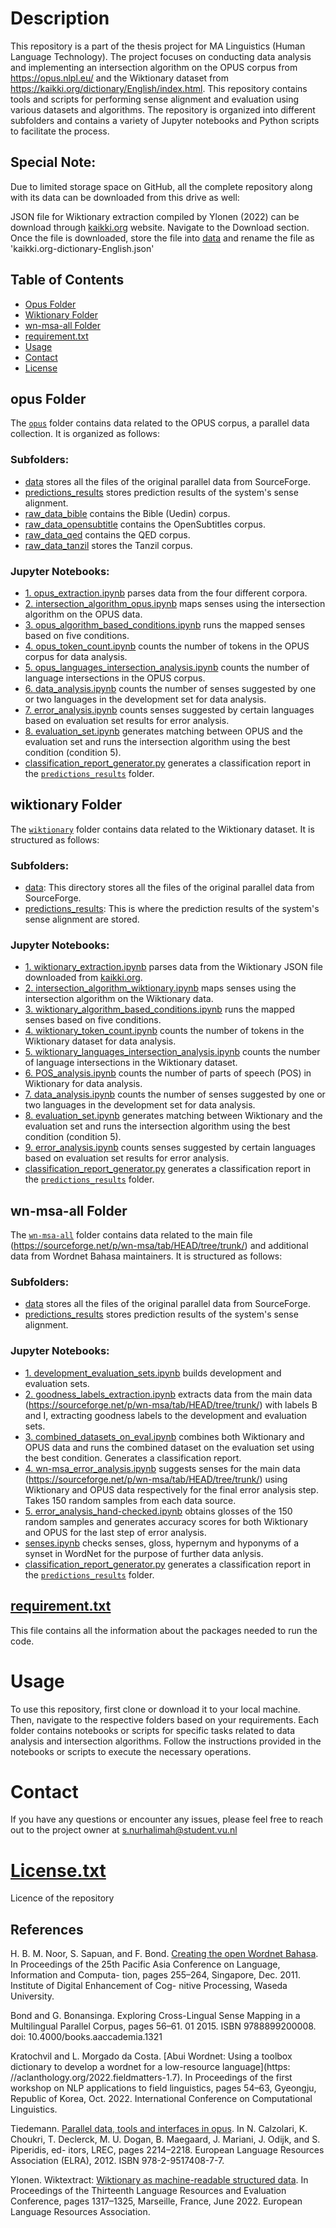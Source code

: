 # Description
This repository is a part of the thesis project for MA Linguistics (Human Language Technology). The project focuses on conducting data analysis and implementing an intersection algorithm on the OPUS corpus from https://opus.nlpl.eu/ and the Wiktionary dataset from https://kaikki.org/dictionary/English/index.html. This repository contains tools and scripts for performing sense alignment and evaluation using various datasets and algorithms. The repository is organized into different subfolders and contains a variety of Jupyter notebooks and Python scripts to facilitate the process.

## Special Note:
Due to limited storage space on GitHub, all the complete repository along with its data can be downloaded from this drive as well:

JSON file for Wiktionary extraction compiled by Ylonen (2022) can be download through [kaikki.org](https://kaikki.org/dictionary/English/index.html) website. Navigate to the Download section. Once the file is downloaded, store the file into [data](https://github.com/iamima188/Siti_Nurhalimah_Thesis_2023/tree/main/wiktionary/data) and rename the file as 'kaikki.org-dictionary-English.json'

## Table of Contents
- [Opus Folder](#opus-folder)
- [Wiktionary Folder](#wiktionary-folder)
- [wn-msa-all Folder](#wn-msa-all-folder)
- [requirement.txt](#requirementtxt)
- [Usage](#usage)
- [Contact](#contact)
- [License](#license)

## opus Folder

The [`opus`](https://github.com/iamima188/Siti_Nurhalimah_Thesis_2023/tree/main/opus) folder contains data related to the OPUS corpus, a parallel data collection. It is organized as follows:

### Subfolders:

- [data](https://github.com/iamima188/Siti_Nurhalimah_Thesis_2023/tree/main/opus/data) stores all the files of the original parallel data from SourceForge.
- [predictions_results](https://github.com/iamima188/Siti_Nurhalimah_Thesis_2023/tree/main/opus/predictions_results) stores prediction results of the system's sense alignment.
- [raw_data_bible](https://github.com/iamima188/Siti_Nurhalimah_Thesis_2023/tree/main/opus/raw_data_bible) contains the Bible (Uedin) corpus.
- [raw_data_opensubtitle](https://github.com/iamima188/Siti_Nurhalimah_Thesis_2023/tree/main/opus/raw_data_opensubtitle) contains the OpenSubtitles corpus.
- [raw_data_qed](https://github.com/iamima188/Siti_Nurhalimah_Thesis_2023/tree/main/opus/raw_data_qed) contains the QED corpus.
- [raw_data_tanzil](https://github.com/iamima188/Siti_Nurhalimah_Thesis_2023/tree/main/opus/raw_data_tanzil) stores the Tanzil corpus.

### Jupyter Notebooks:

- [1. opus_extraction.ipynb](https://github.com/iamima188/Siti_Nurhalimah_Thesis_2023/blob/main/opus/1.%20opus_extraction.ipynb) parses data from the four different corpora.
- [2. intersection_algorithm_opus.ipynb](https://github.com/iamima188/Siti_Nurhalimah_Thesis_2023/blob/main/opus/2.%20intersection_algorithm_opus.ipynb) maps senses using the intersection algorithm on the OPUS data.
- [3. opus_algorithm_based_conditions.ipynb](https://github.com/iamima188/Siti_Nurhalimah_Thesis_2023/blob/main/opus/3.%20opus_algorithm_based_conditions.ipynb) runs the mapped senses based on five conditions.
- [4. opus_token_count.ipynb](https://github.com/iamima188/Siti_Nurhalimah_Thesis_2023/blob/main/opus/4.%20opus_token_count.ipynb) counts the number of tokens in the OPUS corpus for data analysis.
- [5. opus_languages_intersection_analysis.ipynb](https://github.com/iamima188/Siti_Nurhalimah_Thesis_2023/blob/main/opus/5.%20opus_languages_intersection_analysis.ipynb) counts the number of language intersections in the OPUS corpus.
- [6. data_analysis.ipynb](https://github.com/iamima188/Siti_Nurhalimah_Thesis_2023/blob/main/opus/6.%20data_analysis.ipynb) counts the number of senses suggested by one or two languages in the development set for data analysis.
- [7. error_analysis.ipynb](https://github.com/iamima188/Siti_Nurhalimah_Thesis_2023/blob/main/opus/7.%20error_analysis.ipynb) counts senses suggested by certain languages based on evaluation set results for error analysis.
- [8. evaluation_set.ipynb](https://github.com/iamima188/Siti_Nurhalimah_Thesis_2023/blob/main/opus/8.%20evaluation_set.ipynb) generates matching between OPUS and the evaluation set and runs the intersection algorithm using the best condition (condition 5).
- [classification_report_generator.py](https://github.com/iamima188/Siti_Nurhalimah_Thesis_2023/blob/main/opus/classification_report_generator.py) generates a classification report in the [`predictions_results`](https://github.com/iamima188/Siti_Nurhalimah_Thesis_2023/tree/main/opus/predictions_results) folder.

## wiktionary Folder

The [`wiktionary`](https://github.com/iamima188/Siti_Nurhalimah_Thesis_2023/tree/main/wiktionary) folder contains data related to the Wiktionary dataset. It is structured as follows:

### Subfolders:

- [data](https://github.com/iamima188/Siti_Nurhalimah_Thesis_2023/tree/main/wiktionary/data): This directory stores all the files of the original parallel data from SourceForge.
- [predictions_results](https://github.com/iamima188/Siti_Nurhalimah_Thesis_2023/tree/main/wiktionary/predictions_results): This is where the prediction results of the system's sense alignment are stored.

### Jupyter Notebooks:

- [1. wiktionary_extraction.ipynb](https://github.com/iamima188/Siti_Nurhalimah_Thesis_2023/blob/main/wiktionary/1.%20wiktionary_extraction.ipynb) parses data from the Wiktionary JSON file downloaded from [kaikki.org](https://kaikki.org/dictionary/English/index.html).
- [2. intersection_algorithm_wiktionary.ipynb](https://github.com/iamima188/Siti_Nurhalimah_Thesis_2023/blob/main/wiktionary/2.%20intersection_algorithm_wiktionary.ipynb) maps senses using the intersection algorithm on the Wiktionary data.
- [3. wiktionary_algorithm_based_conditions.ipynb](https://github.com/iamima188/Siti_Nurhalimah_Thesis_2023/blob/main/wiktionary/3.%20wiktionary_algorithm_based_conditions.ipynb) runs the mapped senses based on five conditions.
- [4. wiktionary_token_count.ipynb](https://github.com/iamima188/Siti_Nurhalimah_Thesis_2023/blob/main/wiktionary/4.%20wiktionary_token_count.ipynb) counts the number of tokens in the Wiktionary dataset for data analysis.
- [5. wiktionary_languages_intersection_analysis.ipynb](https://github.com/iamima188/Siti_Nurhalimah_Thesis_2023/blob/main/wiktionary/5.%20wiktionary_languages_intersection_analysis.ipynb) counts the number of language intersections in the Wiktionary dataset.
- [6. POS_analysis.ipynb](https://github.com/iamima188/Siti_Nurhalimah_Thesis_2023/blob/main/wiktionary/6.%20POS_analysis.ipynb) counts the number of parts of speech (POS) in Wiktionary for data analysis.
- [7. data_analysis.ipynb](https://github.com/iamima188/Siti_Nurhalimah_Thesis_2023/blob/main/wiktionary/7.%20data_analysis.ipynb) counts the number of senses suggested by one or two languages in the development set for data analysis.
- [8. evaluation_set.ipynb](https://github.com/iamima188/Siti_Nurhalimah_Thesis_2023/blob/main/wiktionary/8.%20evaluation_set.ipynb) generates matching between Wiktionary and the evaluation set and runs the intersection algorithm using the best condition (condition 5).
- [9. error_analysis.ipynb](https://github.com/iamima188/Siti_Nurhalimah_Thesis_2023/blob/main/wiktionary/9.%20error_analysis.ipynb) counts senses suggested by certain languages based on evaluation set results for error analysis.
- [classification_report_generator.py](https://github.com/iamima188/Siti_Nurhalimah_Thesis_2023/blob/main/wiktionary/classification_report_generator.py) generates a classification report in the [`predictions_results`](https://github.com/iamima188/Siti_Nurhalimah_Thesis_2023/tree/main/wiktionary/predictions_results) folder.

## wn-msa-all Folder

The [`wn-msa-all`](https://github.com/iamima188/Siti_Nurhalimah_Thesis_2023/tree/main/wn-msa-all) folder contains data related to the main file (https://sourceforge.net/p/wn-msa/tab/HEAD/tree/trunk/) and additional data from Wordnet Bahasa maintainers. It is structured as follows:

### Subfolders:

- [data](https://github.com/iamima188/Siti_Nurhalimah_Thesis_2023/tree/main/wn-msa-all/data) stores all the files of the original parallel data from SourceForge.
- [predictions_results](https://github.com/iamima188/Siti_Nurhalimah_Thesis_2023/tree/main/wn-msa-all/predictions_results) stores prediction results of the system's sense alignment.

### Jupyter Notebooks:

- [1. development_evaluation_sets.ipynb](https://github.com/iamima188/Siti_Nurhalimah_Thesis_2023/blob/main/wn-msa-all/1.%20development_evaluation_sets.ipynb) builds development and evaluation sets.
- [2. goodness_labels_extraction.ipynb](https://github.com/iamima188/Siti_Nurhalimah_Thesis_2023/blob/main/wn-msa-all/2.%20goodness_labels_extraction.ipynb) extracts data from the main data (https://sourceforge.net/p/wn-msa/tab/HEAD/tree/trunk/) with labels B and I, extracting goodness labels to the development and evaluation sets.
- [3. combined_datasets_on_eval.ipynb](https://github.com/iamima188/Siti_Nurhalimah_Thesis_2023/blob/main/wn-msa-all/3.%20combined_datasets_on_eval.ipynb) combines both Wiktionary and OPUS data and runs the combined dataset on the evaluation set using the best condition. Generates a classification report.
- [4. wn-msa_error_analysis.ipynb](https://github.com/iamima188/Siti_Nurhalimah_Thesis_2023/blob/main/wn-msa-all/4.%20wn-msa_error_analysis.ipynb) suggests senses for the main data (https://sourceforge.net/p/wn-msa/tab/HEAD/tree/trunk/) using Wiktionary and OPUS data respectively for the final error analysis step. Takes 150 random samples from each data source.
- [5. error_analysis_hand-checked.ipynb](https://github.com/iamima188/Siti_Nurhalimah_Thesis_2023/blob/main/wn-msa-all/5.%20error_analysis_hand-checked.ipynb) obtains glosses of the 150 random samples and generates accuracy scores for both Wiktionary and OPUS for the last step of error analysis.
- [senses.ipynb](https://github.com/iamima188/Siti_Nurhalimah_Thesis_2023/blob/main/wn-msa-all/senses.ipynb) checks senses, gloss, hypernym and hyponyms of a synset in WordNet for the purpose of further data anlysis.
- [classification_report_generator.py](https://github.com/iamima188/Siti_Nurhalimah_Thesis_2023/blob/main/wn-msa-all/classification_report_generator.py) generates a classification report in the [`predictions_results`](https://github.com/iamima188/Siti_Nurhalimah_Thesis_2023/tree/main/wn-msa-all/predictions_results) folder.

## [requirement.txt](https://github.com/iamima188/Siti_Nurhalimah_Thesis_2023/blob/main/requirements.txt)
This file contains all the information about the packages needed to run the code. 

# Usage
To use this repository, first clone or download it to your local machine. Then, navigate to the respective folders based on your requirements. Each folder contains notebooks or scripts for specific tasks related to data analysis and intersection algorithms. Follow the instructions provided in the notebooks or scripts to execute the necessary operations.

# Contact
If you have any questions or encounter any issues, please feel free to reach out to the project owner at s.nurhalimah@student.vu.nl

# [License.txt](https://github.com/iamima188/Siti_Nurhalimah_Thesis_2023/blob/main/LICENSE.txt)
Licence of the repository 

## References
H. B. M. Noor, S. Sapuan, and F. Bond. [Creating the open Wordnet Bahasa](https://aclanthology.org/Y11-1027). In Proceedings of the 25th Pacific Asia Conference on Language, Information and Computa- tion, pages 255–264, Singapore, Dec. 2011. Institute of Digital Enhancement of Cog- nitive Processing, Waseda University.

Bond and G. Bonansinga. Exploring Cross-Lingual Sense Mapping in a Multilingual Parallel Corpus, pages 56–61. 01 2015. ISBN 9788899200008. doi: 10.4000/books.aaccademia.1321

Kratochvil and L. Morgado da Costa. [Abui Wordnet: Using a toolbox dictionary to develop a wordnet for a low-resource language](https: //aclanthology.org/2022.fieldmatters-1.7). In Proceedings of the first workshop on NLP applications to field linguistics, pages 54–63, Gyeongju, Republic of Korea, Oct. 2022. International Conference on Computational Linguistics.

Tiedemann. [Parallel data, tools and interfaces in opus](https://aclanthology.org/L12-1246/). In N. Calzolari, K. Choukri, T. Declerck, M. U. Dogan, B. Maegaard, J. Mariani, J. Odijk, and S. Piperidis, ed- itors, LREC, pages 2214–2218. European Language Resources Association (ELRA), 2012. ISBN 978-2-9517408-7-7.

Ylonen. Wiktextract: [Wiktionary as machine-readable structured data](https://aclanthology.org/2022.lrec-1.140). In Proceedings of the Thirteenth Language Resources and Evaluation Conference, pages 1317–1325, Marseille, France, June 2022. European Language Resources Association.
